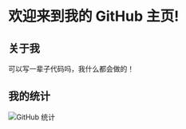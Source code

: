#  欢迎来到我的 GitHub 主页!

##  关于我
可以写一辈子代码吗，我什么都会做的！

##  我的统计
![GitHub 统计](https://github-readme-stats.vercel.app/api?username=kenny273&show_icons=true&theme=radical)
